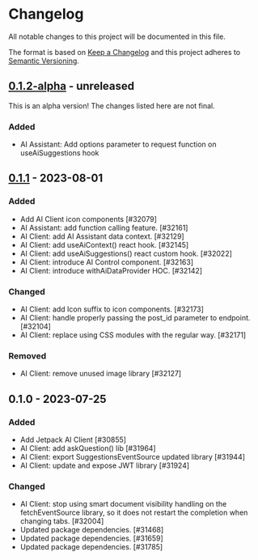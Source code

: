 # Changelog

All notable changes to this project will be documented in this file.

The format is based on [Keep a Changelog](https://keepachangelog.com/en/1.0.0/)
and this project adheres to [Semantic Versioning](https://semver.org/spec/v2.0.0.html).

## [0.1.2-alpha] - unreleased

This is an alpha version! The changes listed here are not final.

### Added
- AI Assistant: Add options parameter to request function on useAiSuggestions hook

## [0.1.1] - 2023-08-01
### Added
- Add AI Client icon components [#32079]
- AI Assistant: add function calling feature. [#32161]
- AI Client: add AI Assistant data context. [#32129]
- AI Client: add useAiContext() react hook. [#32145]
- AI Client: add useAiSuggestions() react custom hook. [#32022]
- AI Client: introduce AI Control component. [#32163]
- AI Client: introduce withAiDataProvider HOC. [#32142]

### Changed
- AI Client: add Icon suffix to icon components. [#32173]
- AI Client: handle properly passing the post_id parameter to endpoint. [#32104]
- AI Client: replace using CSS modules with the regular way. [#32171]

### Removed
- AI Client: remove unused image library [#32127]

## 0.1.0 - 2023-07-25
### Added
- Add Jetpack AI Client [#30855]
- AI Client: add askQuestion() lib [#31964]
- AI Client: export SuggestionsEventSource updated library [#31944]
- AI Client: update and expose JWT library [#31924]

### Changed
- AI Client: stop using smart document visibility handling on the fetchEventSource library, so it does not restart the completion when changing tabs. [#32004]
- Updated package dependencies. [#31468]
- Updated package dependencies. [#31659]
- Updated package dependencies. [#31785]

[0.1.2-alpha]: https://github.com/Automattic/jetpack-ai-client/compare/v0.1.1...v0.1.2-alpha
[0.1.1]: https://github.com/Automattic/jetpack-ai-client/compare/v0.1.0...v0.1.1
